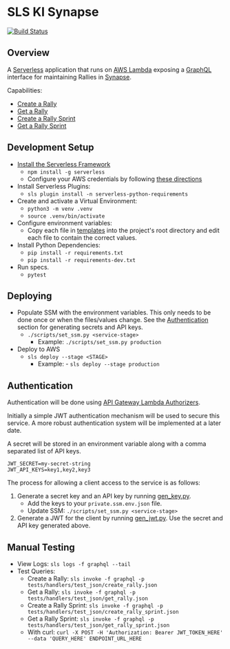 # SLS KI Synapse

[![Build Status](https://travis-ci.com/pcstout/sls_ki_synapse.svg?branch=master)](https://travis-ci.com/pcstout/sls_ki_synapse)

## Overview

A [Serverless](https://serverless.com/framework/docs/getting-started) application that runs on [AWS Lambda](https://aws.amazon.com/lambda) exposing a [GraphQL](https://graphql.org) interface for maintaining Rallies in [Synapse](https://www.synapse.org).

Capabilities:

- [Create a Rally](tests/handlers/test_json/create_rally.json)
- [Get a Rally](tests/handlers/test_json/get_rally.json)
- [Create a Rally Sprint](tests/handlers/test_json/create_rally_sprint.json)
- [Get a Rally Sprint](tests/handlers/test_json/get_rally_sprint.json)

## Development Setup

- [Install the Serverless Framework](https://serverless.com/framework/docs/providers/aws/guide/quick-start)
  - `npm install -g serverless`
  - Configure your AWS credentials by following [these directions](https://serverless.com/framework/docs/providers/aws/guide/credentials)
- Install Serverless Plugins:
  - `sls plugin install -n serverless-python-requirements`
- Create and activate a Virtual Environment:
  - `python3 -m venv .venv`
  - `source .venv/bin/activate` 
- Configure environment variables:
  - Copy each file in [templates](templates) into the project's root directory and edit each file to contain the correct values.
- Install Python Dependencies:
  - `pip install -r requirements.txt`
  - `pip install -r requirements-dev.txt`
- Run specs.
  - `pytest`

## Deploying

- Populate SSM with the environment variables. This only needs to be done once or when the files/values change. See the [Authentication](#authentication) section for generating secrets and API keys.
  - `./scripts/set_ssm.py <service-stage>` 
    - Example: `./scripts/set_ssm.py production`
- Deploy to AWS
  - `sls deploy --stage <STAGE>`
    - Example: - `sls deploy --stage production`
  
## Authentication

Authentication will be done using [API Gateway Lambda Authorizers](https://docs.aws.amazon.com/apigateway/latest/developerguide/apigateway-use-lambda-authorizer.html).

Initially a simple JWT authentication mechanism will be used to secure this service. A more robust authentication system will be implemented at a later date.

A secret will be stored in an environment variable along with a comma separated list of API keys.

```shell
JWT_SECRET=my-secret-string
JWT_API_KEYS=key1,key2,key3
```

The process for allowing a client access to the service is as follows:

1. Generate a secret key and an API key by running [gen_key.py](scripts/gen_key.py).
   - Add the keys to your `private.ssm.env.json` file.
   - Update SSM: `./scripts/set_ssm.py <service-stage>`
2. Generate a JWT for the client by running [gen_jwt.py](scripts/gen_jwt.py). Use the secret and API key generated above.

## Manual Testing

- View Logs: `sls logs -f graphql --tail`
- Test Queries:
  - Create a Rally: `sls invoke -f graphql -p tests/handlers/test_json/create_rally.json`
  - Get a Rally:  `sls invoke -f graphql -p tests/handlers/test_json/get_rally.json`
  - Create a Rally Sprint: `sls invoke -f graphql -p tests/handlers/test_json/create_rally_sprint.json`
  - Get a Rally Sprint:  `sls invoke -f graphql -p tests/handlers/test_json/get_rally_sprint.json`
  - With curl: `curl -X POST -H 'Authorization: Bearer JWT_TOKEN_HERE' --data 'QUERY_HERE' ENDPOINT_URL_HERE`
